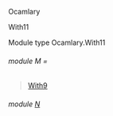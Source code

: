 Ocamlary

With11

Module type Ocamlary.With11

<a id="module-M"></a>

###### module M =

> [With9](Ocamlary.With9.md)


<a id="module-N"></a>

###### module [N](Ocamlary.module-type-With11.N.md)